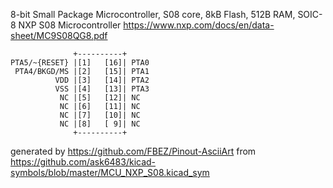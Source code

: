8-bit Small Package Microcontroller, S08 core, 8kB Flash, 512B RAM, SOIC-8
NXP S08 Microcontroller
https://www.nxp.com/docs/en/data-sheet/MC9S08QG8.pdf


	              +----------+
	PTA5/~{RESET} |[1]   [16]| PTA0
	 PTA4/BKGD/MS |[2]   [15]| PTA1
	          VDD |[3]   [14]| PTA2
	          VSS |[4]   [13]| PTA3
	           NC |[5]   [12]| NC
	           NC |[6]   [11]| NC
	           NC |[7]   [10]| NC
	           NC |[8]   [ 9]| NC
	              +----------+


generated by https://github.com/FBEZ/Pinout-AsciiArt from https://github.com/ask6483/kicad-symbols/blob/master/MCU_NXP_S08.kicad_sym